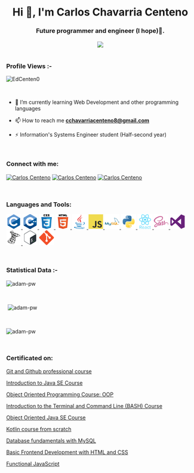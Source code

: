 <h1 align="center">Hi 👋, I'm Carlos Chavarria Centeno</h1>
<h3 align="center">Future programmer and engineer (I hope)🌟.</h3>
<div align="center">
<img src="https://usagif.com/wp-content/uploads/2022/hqgif/chenso-man-68-denji-shows-peace-sign-acegif.gif" align="center"/>
</div>  

<br>

<p align="right"> <h3>Profile Views :-</h3> <img src="https://komarev.com/ghpvc/?username=EdCenten0&label=Profile%20views&color=0e75b6&style=flat"
    alt="EdCenten0" /> 
  </p>

<br>


- 🌱 I’m currently learning Web Development and other programming languages

- 📫 How to reach me **cchavarriacenteno8@gmail.com**

- ⚡ Information's Systems Engineer student (Half-second year)

<br>

<h3 align="left">Connect with me:</h3>
<p align="left">
  <a href="https://www.linkedin.com/in/carlos-centeno-2a4669186" target="blank"><img align="center"
      src="https://raw.githubusercontent.com/rahuldkjain/github-profile-readme-generator/master/src/images/icons/Social/linked-in-alt.svg"
      alt="Carlos Centeno" height="30" width="40" /></a>
  <a href="https://www.instagram.com/centeno_cocinado" target="blank"><img align="center"
      src="https://raw.githubusercontent.com/rahuldkjain/github-profile-readme-generator/master/src/images/icons/Social/instagram.svg"
      alt="Carlos Centeno" height="30" width="40" /></a>
 <a href="https://twitter.com/CarlosSuspect" target="blank"><img align="center"
      src="https://raw.githubusercontent.com/rahuldkjain/github-profile-readme-generator/master/src/images/icons/Social/twitter.svg"
      alt="Carlos Centeno" height="30" width="40" /></a>
</p>

<br>

<h3 align="left">Languages and Tools:</h3>
<p align="left"> <a href="https://www.cprogramming.com/" target="_blank"
    rel="noreferrer"> <img src="https://raw.githubusercontent.com/devicons/devicon/master/icons/c/c-original.svg"
      alt="c" width="40" height="40" /> </a> <a href="https://www.w3schools.com/cpp/" target="_blank" rel="noreferrer">
    <img src="https://raw.githubusercontent.com/devicons/devicon/master/icons/cplusplus/cplusplus-original.svg"
      alt="cplusplus" width="40" height="40" /> </a> <a href="https://www.w3schools.com/css/" target="_blank"
    rel="noreferrer"> <img
      src="https://raw.githubusercontent.com/devicons/devicon/master/icons/css3/css3-original-wordmark.svg" alt="css3"
      width="40" height="40" /> </a> <a href="https://www.w3.org/html/" target="_blank" rel="noreferrer"> <img
      src="https://raw.githubusercontent.com/devicons/devicon/master/icons/html5/html5-original-wordmark.svg"
      alt="html5" width="40" height="40" /> </a> <a href="https://www.java.com" target="_blank" rel="noreferrer"> <img
      src="https://raw.githubusercontent.com/devicons/devicon/master/icons/java/java-original.svg" alt="java" width="40"
      height="40" /> </a> <a href="https://developer.mozilla.org/en-US/docs/Web/JavaScript" target="_blank"
    rel="noreferrer"> <img
      src="https://raw.githubusercontent.com/devicons/devicon/master/icons/javascript/javascript-original.svg"
      alt="javascript" width="40" height="40" /> </a> <a href="https://www.mysql.com/" target="_blank" rel="noreferrer"> <img
      src="https://raw.githubusercontent.com/devicons/devicon/master/icons/mysql/mysql-original-wordmark.svg"
      alt="mysql" width="40" height="40" /> </a> </a>  <a href="https://www.python.org" target="_blank" rel="noreferrer"> <img
      src="https://raw.githubusercontent.com/devicons/devicon/master/icons/python/python-original.svg" alt="python"
      width="40" height="40" /> </a> <a href="https://reactjs.org/" target="_blank" rel="noreferrer"> <img
      src="https://raw.githubusercontent.com/devicons/devicon/master/icons/react/react-original-wordmark.svg"
      alt="react" width="40" height="40" /> </a> <a href="https://sass-lang.com" target="_blank" rel="noreferrer"> <img
      src="https://raw.githubusercontent.com/devicons/devicon/master/icons/sass/sass-original.svg" alt="sass" width="40"
      height="40" /> </a> <a href="https://visualstudio.microsoft.com/es/" target="_blank"
    rel="noreferrer"> <img src="https://github.com/devicons/devicon/blob/master/icons/visualstudio/visualstudio-plain.svg"
      alt="c" width="40" height="40" /> </a> <a href="https://www.microsoft.com/es-es/sql-server/sql-server-2019" target="_blank"
    rel="noreferrer"> <img src="https://github.com/devicons/devicon/blob/master/icons/microsoftsqlserver/microsoftsqlserver-plain.svg"
      alt="c" width="40" height="40" /> </a><a href="https://www.gnu.org/software/bash/" target="_blank"
    rel="noreferrer"> <img src="https://github.com/devicons/devicon/blob/master/icons/bash/bash-original.svg"
      alt="c" width="40" height="40" /></a>   <a href="https://git-scm.com/" target="_blank"
    rel="noreferrer"> <img src="https://github.com/devicons/devicon/blob/master/icons/git/git-plain.svg"
      alt="c" width="40" height="40" /></a> </p>

<br>

<h3>Statistical Data :-</h3>
<p><img align="center"
    src="https://github-readme-stats.vercel.app/api/top-langs?username=EdCenten0&show_icons=true&locale=en&bg_color=0d1117&text_color=ffffff&layout=compact"
    alt="adam-pw" 
    bg_color=#808080/></p>

<br>

<p>&nbsp;<img align="center" src="https://github-readme-stats.vercel.app/api?username=EdCenten0&show_icons=true&locale=en&bg_color=0d1117&text_color=ffffff&repo=convoychat"
    alt="adam-pw" /></p>

<br>

<p><img align="center" src="https://github-readme-streak-stats.herokuapp.com/?user=EdCenten0&theme=dark&background=0d1117&date_format=M%20j%5B%2C%20Y%5D" alt="adam-pw" /></p>
      
<p align="left"> <a href="https://twitter.com/" target="blank"><img
      src="https://img.shields.io/twitter/follow/?logo=twitter&style=for-the-badge" alt="" /></a> </p>


### Certificated on:

[Git and Github professional course](https://platzi.com/p/cchavarriacenteno8/curso/1557-git-github/diploma/detalle/ "Git and Github professional course")

[Introduction to Java SE Course](https://platzi.com/p/cchavarriacenteno8/curso/1631-java-basico/diploma/detalle/ "Introduction to Java SE Course")
 
[Object Oriented Programming Course: OOP](https://platzi.com/p/cchavarriacenteno8/curso/1474-course/diploma/detalle/ "Object Oriented Programming Course: OOP")

[Introduction to the Terminal and Command Line (BASH) Course](https://platzi.com/p/cchavarriacenteno8/curso/2292-terminal/diploma/detalle/  "Introduction to the Terminal and Command Line (BASH) Course")

[Object Oriented Java SE Course](https://platzi.com/p/cchavarriacenteno8/curso/1629-java-oop/diploma/detalle/ "Object Oriented Java SE Course")

[Kotlin course from scratch](https://platzi.com/p/cchavarriacenteno8/curso/2245-kotlin/diploma/detalle/ "Kotlin course from scratch")

[Database fundamentals with MySQL](https://platzi.com/p/cchavarriacenteno8/curso/1566-bd/diploma/detalle/ "Database fundamentals with MySQL")

[Basic Frontend Development with HTML and CSS](https://platzi.com/p/cchavarriacenteno8/curso/2477-frontend-developer-practico/diploma/detalle/ "Basic Frontend Development with HTML and CSS")

[Functional JavaScript](https://platzi.com/p/cchavarriacenteno8/curso/3271-javascript-practico/diploma/detalle/ "Functional JavaScript")


